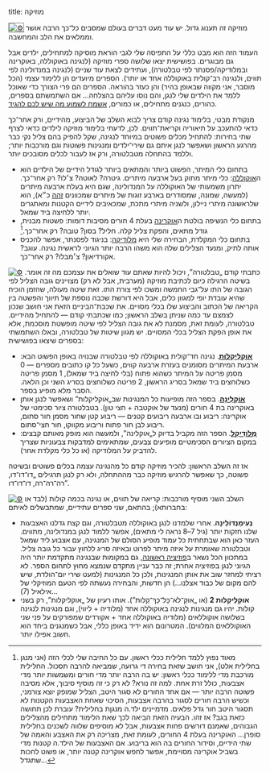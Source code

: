 title: מוזיקה

<span class="kataloga-bildo">
	<a href="https://en.wikipedia.org/wiki/File:Maler_der_Grabkammer_des_Nacht_004.jpg"><img src="{filename}/senmova/katalogo/muziko-1.jpg" alt="⚙" style="border: 1px solid gray" /></a>
</span>
מוזיקה זה תענוג גדול. יש עוד מעט דברים בעולם שמסבים כל־כך הרבה אושר וממלאים את הלב והמחשבה.

העמוד הזה הוא מבט כללי על התפיסה שלי לגבי הוראת מוסיקה למתחילים, ילדים אבל גם מבוגרים. בפושישית יצאו שלושה ספרי מוזיקה (לנגינה באוקוללה, באוקרינה ובמלודיקה/פסנתר לפי טבלטורה), ועתידים לצאת עוד שניים (לנגינה במנדולינה לפי תווים, ולנגינה רב־קולית באוקוללה אחד או יותר). הספרים מיועדים הן ללימוד עצמי (הכל מוסבר, אני מקווה שבאופן בהיר) והן כעזר בהוראה. הספרים הם פרי הצורך כדי שאוכל ללמד את הילדים שלי לנגן, והם נוסו עליהם בהצלחה… אם השתמשתם בספרים, כהורים, כנגנים מתחילים, או כמורים, [אשמח לשמוע מה שיש לכם להגיד](http://me.digitalwords.net/).

מנקודת מבטי, בלימוד נגינה קודם צריך לבוא השלב של הביצוע, מהידיים, ורק אחר־כך כדאי להתעכב על תיאוריה וקריאת־תווים. לכן, לדעתי בלימוד מוזיקה לילדים כדאי לצרף שתי בחירות: להתחיל מכלים פשוטים במיוחד לנגינה, שקל להפיק בהם צליל נקי כבר מהרגע הראשון ושאפשר לנגן איתם גם שירי־ילדים ומנגינות פשוטות וגם מורכבות יותר; וללמד בהתחלה מטבלטורה, ורק אז לעבור לכלים מסובכים יותר.

* בתחום כלי המיתר, הפשוט ביותר והמתאים ביותר לגודל הידיים של הילדים הוא ה[אוקוללה](https://he.wikipedia.org/wiki/%D7%99%D7%95%D7%A7%D7%95%D7%9C%D7%99%D7%9C%D7%99): כלי מיתר מתוק בעל ארבעה מיתרים. גיטרה? לאוטה? צ׳לו? רק אחר־כך. יתרון משמעותי של האוקוללה על המנדולינה, שגם היא בעלת ארבעה מיתרים (למעשה, שמונה, שמסודרים בארבע זוגות של מיתרים שמכוונים [זהה](https://he.wikipedia.org/wiki/%D7%90%D7%95%D7%A0%D7%99%D7%A1%D7%95%D7%9F) כ״א), הוא שלראשונה מיתרי ניילון, ולשניה מיתרי מתכת, שמכאיבים לידיים הקטנות ומאתגרים יותר ללחיצה ביד שמאל.
* בתחום כלי הנשיפה בולטת ה[אוקרינה](https://he.wikipedia.org/wiki/%D7%90%D7%95%D7%A7%D7%A8%D7%99%D7%A0%D7%94) בעלת 4 חורים מסיבות דומות: פשטות מבנית, גודל מתאים, והפקת צליל קלה. חליל? בסון? טובה? רק אחר־כך.[^1]
* בתחום כלי המקלדת, הבחירה שלי היא [מלודיקה](https://he.wikipedia.org/wiki/%D7%9E%D7%9C%D7%95%D7%93%D7%99%D7%A7%D7%94): בניגוד לפסנתר, אפשר להכניס אותה לתיק, ומנעד הצלילים שלה הוא משהו הרבה יותר הגיוני לראשית נגינה. עוגב? אקורדיאון? צ׳מבלו? רק אחר־כך.

<span class="kataloga-bildo">
	<a href="https://commons.wikimedia.org/wiki/File:Plucked_string_instruments_(2)_Mandolin,_Lute,_Portuguese_string_ensemble,_Portuguese_guitar_-_Soinuenea.jpg"><img src="{filename}/senmova/katalogo/muziko-2.jpg" alt="⚙" /></a>
</span>
כתבתי קודם „טבלטורה”, ויכול להיות שאתם עוד שואלים את עצמכם מה זה אומר. בשיטה הרגילה כיום לכתיבת מוזיקה (מערבית, אבל לא רק) מצויינים גובה הצליל לפי הגובה של התו על־גבי החמשה ומשכו לפי צורת התו. זאת שיטה מעולה, שהזמן הוכיח שהיא עובדת יופי למגוון כלים, אבל היא דורשת שכבה נוספת של תיווך והפשטה בין הקריאה של הכתוב והביצוע שלו בכלי מסויים. את שכבת־הביניים הזאת אני חושב שנכון לצמצם עד כמה שניתן בשלב הראשון; כמו שכתבתי קודם — להתחיל מהידיים. טבלטורה, לעומת זאת, מסמנת לא את גובה הצליל לפי שיטה מופשטת מוסכמת, אלא את אופן הפקת הצליל בכלי המסויים. יש מגוון שיטות של טבלטורה, ובאלו השתמשתי בספרים שיצאו בפושישית:

* [**אוּקַלֵּיקַלּוּת**]({filename}katalogo/ukulele.md). נגינה חד־קולית באוקוללה לפי טבלטורה שבנויה באופן הפשוט הבא: ארבעת המיתרים מסומנים בעזרת ארבעה קווים, כשעל כל קו כתובים מספרים — 0 מסמן פריטה על המיתר כשהוא פתוח (בלי לחיצה ביד שמאל), 1 מסמן פריטה כשלוחצים ביד שמאל בסריג הראשון, 2 פריטה כשלוחצים בסריג השני וכן הלאה. הסבר מלא מופיע בספר.
* [**אוֹקַלִינָה**]({filename}katalogo/ocarina.md). בספר הזה מופיעות כל המנגינות שב„אוקליקלות” ושאפשר לנגן אותן באוקרינה בת 4 חורים (מנעד של אוקטבה + חצי טון). בטבלטורה ציור סכימטי של אוקרינה: ריבוע ובו ארבעה ריבועים קטנים — ריבוע קטן שחור מסמן חור סתום, ריבוע לבן חור פתוח וריבוע מקווקו, חור חצי־סתום.
* [**מֶלוֹדִיקַל**]({filename}katalogo/melodica.md). הספר הזה מקביל בדיוק ל„אוקלינה”, ולמעשה הוא מופק מאותם קבצים: במקום הציורים הסכימטיים מופיעים צבעים, שמתאימים למדבקות צבעוניות שצריך להדביק על המלודיקה (או כל כלי מקלדת אחר).

אז זה השלב הראשון: להכיר מוזיקה קודם כל מהנגינה עצמה בכלים פשוטים ובשיטה פשוטה, כך שאפשר להרגיש מוזיקה כבר מההתחלה, ולא רק לנגן תרגילים „דו־דו־דו, רה־רה־רה, דו־דו־דו”.

<span class="kataloga-bildo">
	<a href="https://www.pexels.com/photo/vintage-music-antique-radio-9295/"><img src="{filename}/senmova/katalogo/muziko-3.jpg" alt="⚙" /></a>
</span>
השלב השני מוסיף מורכבות: קריאה של תווים, או נגינה בכמה קולות (לבד או בחברותא); בהתאם, שני ספרים עתידיים, שמתבשלים לאיתם:

* **נְעִימַנְדּוֹלִינָה**. אחרי שלמדנו לנגן באוקוללה מטבלטורה, וגם קצת גדלנו האצבעות שלנו חזקות יותר (גיל 7–8 נראה לי מתאים), אפשר ללמוד לנגן במנדולינה, מתווים. העזר כאן הוא שבתחתית כל עמוד מופיע הסולם של המנגינה, עם אצבוע ליד שמאל וטבלטורה שאומרת על איזה מיתר לפרוט ובאיזה סריג ללחוץ עבור כל גובה צליל. במתכוון הכל נשאר ב[פוזיציה ראשונה](https://en.wikipedia.org/wiki/Position_(music)), גם במקומות שבנגינה מתקדמת יותר היה הגיוני לנגן בפוזיציה אחרת; זה כבר עניין מתקדם שנמצא מחוץ לתחום הספר. לא רציתי למחזר שוב את אותן המנגינות, ולכן כל המנגינות (למעט שירי יום־הולדת, שיש להם מקום של כבוד אצלנו…) הן חדשות, והבחירה נעשתה לפי הטעם המוזיקלי של אילאיל (7)…
* **אוּקַלֵּיקַלּוּת 2** (או „אוּקַ־לֹא־כָּל־כָּךְ־קַלּוּת”). אותו רעיון של „אוקליקלות”, רק בשני קולות. יהיו גם מנגינות לנגינה באוקוללה אחד (מלודיה + ליווי), וגם מנגינות לנגינה בשלושה אוקוללאים (מלודיה באוקוללה אחד + אקורדים שמפורקים על פני שני האוקוללאים המלווים). המטרונום הוא ידיד באופן כללי, אבל כשמנגנים ביחד הוא חשוב אפילו יותר.

[^1]: מאוד נפוץ ללמד חלילית ככלי ראשון. עם כל החיבה שלי לכלי הזה (אני מנגן בחלילית אלט), אני חושב שזאת בחירה די גרועה, שמביאה להרבה תסכול. החלילית מורכבת מדי ללימוד ככלי ראשון: יש בה הרבה יותר מדי חורים ומשמשות יותר מדי אצבעות, כולל זרת אחת. למה זה נורא? לא רק כי זה מוסיף סיבוך, אלא מסיבה פשוטה הרבה יותר — אם אחד החורים לא סגור היטב, הצליל שמופק יוצא צורמני, וכשיש הרבה חורים לסגור בהרבה אצבעות, הסיכוי שאחת האצבעות הקטנות לא תסגור היטב חור גדל פלאים. מדמיינים ילד.ה מנגןת בחלילית? עוברת לכן תחושה כזאת בגב? אז זהו. הבעיה הזאת הביאה לכך שאת הלימוד מתחילים מהצלילים הגבוהים, שאמנם דורשים פחות אצבעות, אבל לא מוסיפים שלווה לשכנים בחלילית סופרן… האוקרינה בעלת 4 החורים, לעומת זאת, מצריכה רק את האצבע והאמה של שתי הידיים, וסידור החורים בה הוא בריבוע. אם האצבעות של הילד.ה קטנות מדי בשביל אוקרינה מסויימת, אפשר לחפש אוקרינה קטנה יותר, או פשוט לחכות שתגדל…
